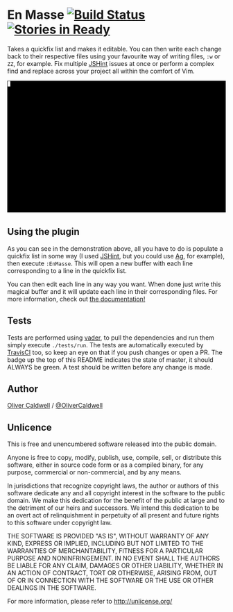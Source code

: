 # En Masse [![Build Status][travis-image]][travis] [![Stories in Ready][waffle-image]][waffle]

Takes a quickfix list and makes it editable. You can then write each change back to their respective files using your favourite way of writing files, `:w` or `ZZ`, for example. Fix multiple [JSHint][] issues at once or perform a complex find and replace across your project all within the comfort of Vim.

![Animated demonstration](./images/example.gif)

## Using the plugin

As you can see in the demonstration above, all you have to do is populate a quickfix list in some way (I used [JSHint][], but you could use [Ag][], for example), then execute `:EnMasse`. This will open a new buffer with each line corresponding to a line in the quickfix list.

You can then edit each line in any way you want. When done just write this magical buffer and it will update each line in their corresponding files. For more information, check out [the documentation!][docs]

## Tests

Tests are performed using [vader][], to pull the dependencies and run them simply execute `./tests/run`. The tests are automatically executed by [TravisCI][] too, so keep an eye on that if you push changes or open a PR. The badge up the top of this README indicates the state of master, it should ALWAYS be green. A test should be written before any change is made.

## Author

[Oliver Caldwell][] / [@OliverCaldwell][]

## Unlicence

This is free and unencumbered software released into the public domain.

Anyone is free to copy, modify, publish, use, compile, sell, or
distribute this software, either in source code form or as a compiled
binary, for any purpose, commercial or non-commercial, and by any
means.

In jurisdictions that recognize copyright laws, the author or authors
of this software dedicate any and all copyright interest in the
software to the public domain. We make this dedication for the benefit
of the public at large and to the detriment of our heirs and
successors. We intend this dedication to be an overt act of
relinquishment in perpetuity of all present and future rights to this
software under copyright law.

THE SOFTWARE IS PROVIDED "AS IS", WITHOUT WARRANTY OF ANY KIND,
EXPRESS OR IMPLIED, INCLUDING BUT NOT LIMITED TO THE WARRANTIES OF
MERCHANTABILITY, FITNESS FOR A PARTICULAR PURPOSE AND NONINFRINGEMENT.
IN NO EVENT SHALL THE AUTHORS BE LIABLE FOR ANY CLAIM, DAMAGES OR
OTHER LIABILITY, WHETHER IN AN ACTION OF CONTRACT, TORT OR OTHERWISE,
ARISING FROM, OUT OF OR IN CONNECTION WITH THE SOFTWARE OR THE USE OR
OTHER DEALINGS IN THE SOFTWARE.

For more information, please refer to <http://unlicense.org/>

[jshint]: https://github.com/walm/jshint.vim
[ag]: https://github.com/rking/ag.vim
[Oliver Caldwell]: http://oli.me.uk/
[@OliverCaldwell]: https://twitter.com/OliverCaldwell
[docs]: https://github.com/Wolfy87/vim-enmasse/blob/master/doc/enmasse.txt
[travis-image]: https://travis-ci.org/Wolfy87/vim-enmasse.svg?branch=master
[travis]: https://travis-ci.org/Wolfy87/vim-enmasse
[waffle-image]: https://badge.waffle.io/wolfy87/vim-enmasse.png?label=ready&title=Ready
[waffle]: https://waffle.io/wolfy87/vim-enmasse
[vader]: https://github.com/junegunn/vader.vim
[travisci]: https://travis-ci.org/Wolfy87/vim-enmasse